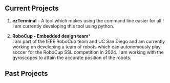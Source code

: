 ## Current Projects

1. **ezTerminal** - A tool which makes using the command line easier for all !
   I am currently developing this tool using python.
    
2. **RoboCup - Embedded design team***   
 I am part of the IEEE RoboCup team and UC San Diego and am currently working on developing a team of robots which can autonomously play soccer for the RoboCup SSL competition in 2024. I am working with the gyroscopes to attain the accurate position of the robots.

## Past Projects





